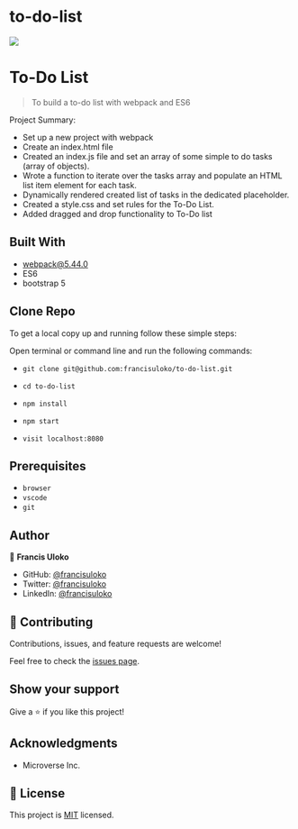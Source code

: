 # to-do-list

![](https://img.shields.io/badge/Microverse-blueviolet)

# To-Do List 

> To build a to-do list with webpack and ES6

Project Summary:

- Set up a new project with webpack
- Create an index.html file
- Created an index.js file and set an array of some simple to do tasks (array of objects).
- Wrote a function to iterate over the tasks array and populate an HTML list item element for each task.
- Dynamically rendered created list of tasks in the dedicated placeholder.
- Created a style.css and set rules for the To-Do List.
- Added dragged and drop functionality to To-Do list

## Built With

- webpack@5.44.0
- ES6
- bootstrap 5

## Clone Repo

To get a local copy up and running follow these simple steps:

Open terminal or command line and run the following commands:

   - `git clone git@github.com:francisuloko/to-do-list.git`

   - `cd to-do-list`

   - `npm install`

   - `npm start`

   - `visit localhost:8080`
   

## Prerequisites

- `browser`
- `vscode`
- `git`

## Author

👤 **Francis Uloko**

- GitHub: [@francisuloko](https://github.com/francisuloko)
- Twitter: [@francisuloko](https://twitter.com/francisuloko)
- LinkedIn: [@francisuloko](https://linkedin.com/in/francisuloko)


## 🤝 Contributing

Contributions, issues, and feature requests are welcome!

Feel free to check the [issues page](https://github.com/francisuloko/to-do-list/issues).


## Show your support

Give a ⭐️ if you like this project!


## Acknowledgments

- Microverse Inc.

## 📝 License

This project is [MIT](https://mit-license.org/) licensed.
